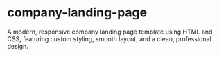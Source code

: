 # company-landing-page
A modern, responsive company landing page template using HTML and CSS, featuring custom styling, smooth layout, and a clean, professional design.
